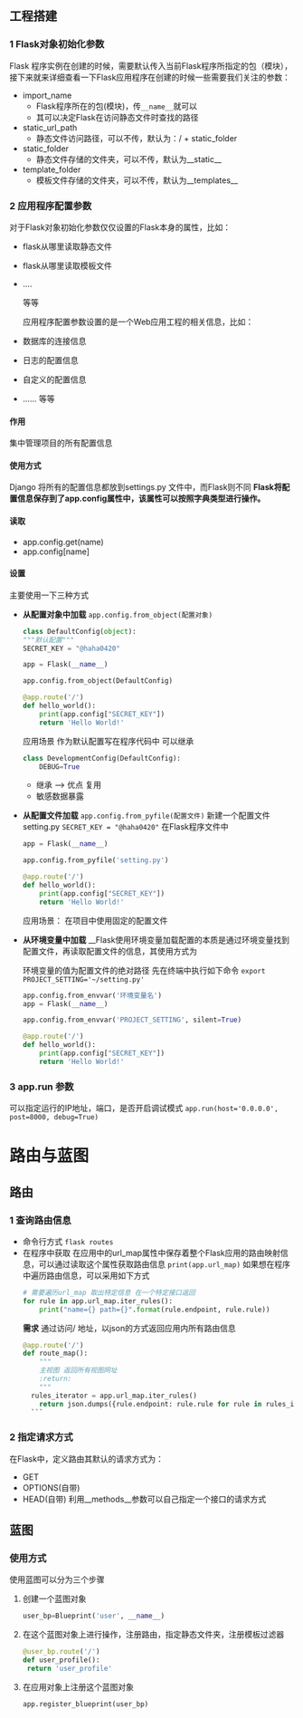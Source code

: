 ## 工程搭建
### 1 Flask对象初始化参数

Flask 程序实例在创建的时候，需要默认传入当前Flask程序所指定的包（模块），接下来就来详细查看一下Flask应用程序在创建的时候一些需要我们关注的参数：

- import_name
	+ Flask程序所在的包(模块)，传```__name__```就可以
	+ 其可以决定Flask在访问静态文件时查找的路径
- static_url_path
	+ 静态文件访问路径，可以不传，默认为：/ + static_folder
- static_folder
	+ 静态文件存储的文件夹，可以不传，默认为__static__
- template_folder
	+ 模板文件存储的文件夹，可以不传，默认为__templates__
### 2 应用程序配置参数
对于Flask对象初始化参数仅仅设置的Flask本身的属性，比如：
- flask从哪里读取静态文件

- flask从哪里读取模板文件

- .... 

  等等

  应用程序配置参数设置的是一个Web应用工程的相关信息，比如：

- 数据库的连接信息

- 日志的配置信息

- 自定义的配置信息

- ......
等等

#### 作用
集中管理项目的所有配置信息

#### 使用方式
Django 将所有的配置信息都放到settings.py 文件中，而Flask则不同
__Flask将配置信息保存到了app.config属性中，该属性可以按照字典类型进行操作。__

#### 读取
- app.config.get(name)
- app.config[name]
#### 设置
主要使用一下三种方式
- __从配置对象中加载__
	```app.config.from_object(配置对象)```
	
	```python
	class DefaultConfig(object):
    """默认配置"""
    SECRET_KEY = "@haha0420"
    
	app = Flask(__name__)
	
	app.config.from_object(DefaultConfig)
	
	@app.route('/')
	def hello_world():
    	print(app.config["SECRET_KEY"])
    	return 'Hello World!'
	```
	应用场景
	作为默认配置写在程序代码中
	可以继承
	```python
	class DevelopmentConfig(DefaultConfig):
		DEBUG=True
	```
	+ 继承 --> 优点 复用
	+ 敏感数据暴露
	
- __从配置文件加载__
	```app.config.from_pyfile(配置文件)```
	新建一个配置文件setting.py
	```SECRET_KEY = "@haha0420"```
	在Flask程序文件中
	```python
	app = Flask(__name__)
	
	app.config.from_pyfile('setting.py')
	
	@app.route('/')
	def hello_world():
    	print(app.config["SECRET_KEY"])
    	return 'Hello World!'
	```
	应用场景：
	在项目中使用固定的配置文件
	
- __从环境变量中加载__
	__Flask使用环境变量加载配置的本质是通过环境变量找到配置文件，再读取配置文件的信息，其使用方式为
	
	环境变量的值为配置文件的绝对路径
	先在终端中执行如下命令
	```export PROJECT_SETTING='~/setting.py'```
	
	```python
	app.config.from_envvar('环境变量名')
	app = Flask(__name__)
	
	app.config.from_envvar('PROJECT_SETTING', silent=True)
	
	@app.route('/')
	def hello_world():
		print(app.config["SECRET_KEY"])
		return 'Hello World!'
	```
### 3 app.run 参数
可以指定运行的IP地址，端口，是否开启调试模式
```app.run(host='0.0.0.0', post=8000, debug=True)```
# 路由与蓝图
## 路由
### 1 查询路由信息
- 命令行方式
	```flask routes```
- 在程序中获取
	在应用中的url_map属性中保存着整个Flask应用的路由映射信息，可以通过读取这个属性获取路由信息
	```print(app.url_map)```
	如果想在程序中遍历路由信息，可以采用如下方式
	```python
	# 需要遍历url_map 取出特定信息 在一个特定接口返回
	for rule in app.url_map.iter_rules():
    	print("name={} path={}".format(rule.endpoint, rule.rule))
  ```
    __需求__ 
    通过访问/ 地址，以json的方式返回应用内所有路由信息
    ```python
	@app.route('/')
	def route_map():
    	"""
    	主视图 返回所有视图网址
    	:return:
    	"""
      rules_iterator = app.url_map.iter_rules()
    	return json.dumps({rule.endpoint: rule.rule for rule in rules_iterator})
	  ```
### 2 指定请求方式
在Flask中，定义路由其默认的请求方式为：
- GET
- OPTIONS(自带)
- HEAD(自带)
利用__methods__参数可以自己指定一个接口的请求方式
## 蓝图
### 使用方式
使用蓝图可以分为三个步骤
1. 创建一个蓝图对象

   ```python
   user_bp=Blueprint('user', __name__)
   ```

   

2. 在这个蓝图对象上进行操作，注册路由，指定静态文件夹，注册模板过滤器

   ```py
   @user_bp.route('/')
   def user_profile():
   	return 'user_profile'
   ```

3. 在应用对象上注册这个蓝图对象

   ```pyth
   app.register_blueprint(user_bp)
   ```

   



















